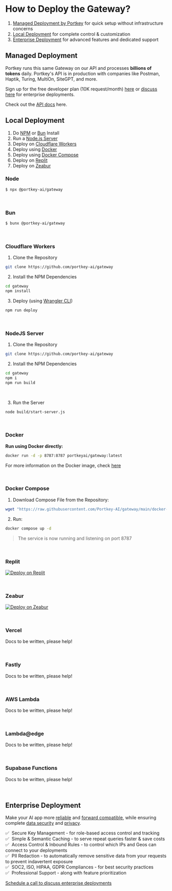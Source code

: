 # How to Deploy the Gateway?

1. [Managed Deployment by Portkey](#managed-deployment) for quick setup without infrastructure concerns
2. [Local Deployment](#local-deployment) for complete control & customization
3. [Enterprise Deployment](#enterprise-deployment) for advanced features and dedicated support

## Managed Deployment

Portkey runs this same Gateway on our API and processes **billions of tokens** daily. Portkey's API is in production with companies like Postman, Haptik, Turing, MultiOn, SiteGPT, and more.

Sign up for the free developer plan (10K request/month) [here](https://app.portkey.ai/) or [discuss here](https://calendly.com/rohit-portkey/noam) for enterprise deployments.

Check out the [API docs](https://portkey.ai/docs/welcome/make-your-first-request) here.

## Local Deployment

1. Do [NPM](#node) or [Bun](#bun) Install
2. Run a [Node.js Server](https://github.com/Portkey-AI/gateway/blob/main/docs/installation-deployments.md#run-a-nodejs-server)
3. Deploy on [Cloudflare Workers](https://github.com/Portkey-AI/gateway/blob/main/docs/installation-deployments.md#deploy-to-cloudflare-workers)
4. Deploy using [Docker](https://github.com/Portkey-AI/gateway/blob/main/docs/installation-deployments.md#deploy-using-docker)
5. Deploy using [Docker Compose](https://github.com/Portkey-AI/gateway/blob/main/docs/installation-deployments.md#deploy-using-docker-compose)
6. Deploy on [Replit](#replit)
7. Deploy on [Zeabur](https://github.com/Portkey-AI/gateway/blob/main/docs/installation-deployments.md#deploy-to-zeabur)

### Node

```sh
$ npx @portkey-ai/gateway
```

<br>

### Bun

```sh
$ bunx @portkey-ai/gateway
```

<br>

### Cloudflare Workers

1. Clone the Repository

```sh
git clone https://github.com/portkey-ai/gateway
```

2. Install the NPM Dependencies

```sh
cd gateway
npm install
```

3. Deploy (using [Wrangler CLI](https://developers.cloudflare.com/workers/wrangler/))

```sh
npm run deploy
```

<br>

### NodeJS Server

1. Clone the Repository

```sh
git clone https://github.com/portkey-ai/gateway
```

2. Install the NPM Dependencies

```sh
cd gateway
npm i
npm run build
```

<br>

3. Run the Server

```sh
node build/start-server.js
```

<br>

### Docker

**Run using Docker directly:**

```sh
docker run -d -p 8787:8787 portkeyai/gateway:latest
```

For more information on the Docker image, check [here](https://hub.docker.com/r/portkeyai/gateway)

<br>

### Docker Compose

1. Download Compose File from the Repository:

```sh
wget "https://raw.githubusercontent.com/Portkey-AI/gateway/main/docker-compose.yaml"
```

2. Run:

```sh
docker compose up -d
```
> The service is now running and listening on port 8787

<br>

### Replit

[![Deploy on Replit](https://replit.com/badge?caption=Deploy%20on%20Replit)](https://replit.com/@portkey/AI-Gateway?v=1)

<br>

### Zeabur

[![Deploy on Zeabur](https://zeabur.com/button.svg)](https://zeabur.com/templates/RU38E3)

<br>

### Vercel

Docs to be written, please help!

<br>

### Fastly

Docs to be written, please help!

<br>

### AWS Lambda

Docs to be written, please help!

<br>

### Lambda@edge

Docs to be written, please help!

<br>

### Supabase Functions

Docs to be written, please help!

<br>

## Enterprise Deployment
Make your AI app more <ins>reliable</ins> and <ins>forward compatible</ins>, while ensuring complete <ins>data security</ins> and <ins>privacy</ins>.

✅&nbsp; Secure Key Management - for role-based access control and tracking <br>
✅&nbsp; Simple & Semantic Caching - to serve repeat queries faster & save costs <br>
✅&nbsp; Access Control & Inbound Rules - to control which IPs and Geos can connect to your deployments <br>
✅&nbsp; PII Redaction - to automatically remove sensitive data from your requests to prevent indavertent exposure <br>
✅&nbsp; SOC2, ISO, HIPAA, GDPR Compliances - for best security practices <br>
✅&nbsp; Professional Support - along with feature prioritization <br>

[Schedule a call to discuss enterprise deployments](https://calendly.com/rohit-portkey/noam)

<br>
